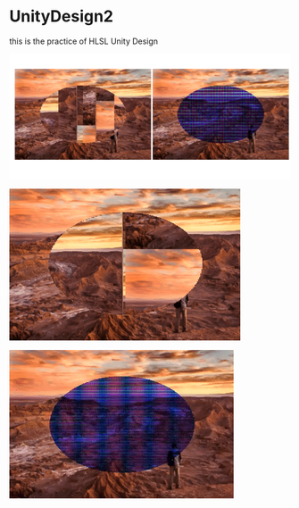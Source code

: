 # UnityDesign2
this is the practice of HLSL Unity Design

![manySphere](https://github.com/RenYamagami/UnityDesign2/blob/master/gif/b401e1f81f0eb9473407f925af13427a.gif "manySphere")



![manySphere](https://github.com/RenYamagami/UnityDesign2/blob/master/gif/81cd90f56b994017e1389aa71662202a.gif "manySphere")


![manySphere](https://github.com/RenYamagami/UnityDesign2/blob/master/gif/74f12881f71491d070b8159416328794.gif "manySphere")
